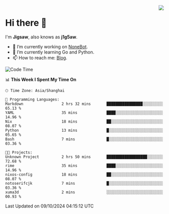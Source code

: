 <a href="#">
  <img align="right" src="https://github-readme-stats.vercel.app/api?username=j1g5awi&count_private=true&show_icons=true&title_color=80070B&text_color=B3B3B3&bg_color=212121&icon_color=80070B" />
</a>

# Hi there 👋

I'm **Jigsaw**, also knows as **j1g5aw**.

- 🔭 I’m currently working on [NoneBot](https://github.com/nonebot).
- 🌱 I’m currently learning Go and Python.
- 📫 How to reach me: [Blog](https://blog.maddestroyer.xyz/).

<!--START_SECTION:waka-->
![Code Time](http://img.shields.io/badge/Code%20Time-1%2C766%20hrs%2015%20mins-blue)

📊 **This Week I Spent My Time On** 

```text
🕑︎ Time Zone: Asia/Shanghai

💬 Programming Languages: 
Markdown                 2 hrs 32 mins       ████████████████░░░░░░░░░   65.13 % 
YAML                     35 mins             ████░░░░░░░░░░░░░░░░░░░░░   14.96 % 
Nix                      18 mins             ██░░░░░░░░░░░░░░░░░░░░░░░   08.07 % 
Python                   13 mins             █░░░░░░░░░░░░░░░░░░░░░░░░   05.65 % 
Bash                     7 mins              █░░░░░░░░░░░░░░░░░░░░░░░░   03.36 % 

🐱‍💻 Projects: 
Unknown Project          2 hrs 50 mins       ██████████████████░░░░░░░   72.68 % 
rime                     35 mins             ████░░░░░░░░░░░░░░░░░░░░░   14.96 % 
nixos-config             18 mins             ██░░░░░░░░░░░░░░░░░░░░░░░   08.07 % 
notoserifcjk             7 mins              █░░░░░░░░░░░░░░░░░░░░░░░░   03.36 % 
xuma3d                   2 mins              ░░░░░░░░░░░░░░░░░░░░░░░░░   00.93 % 
```


 Last Updated on 09/10/2024 04:15:12 UTC
<!--END_SECTION:waka-->
